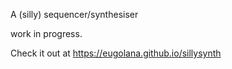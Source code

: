 A (silly) sequencer/synthesiser

work in progress.

Check it out at https://eugolana.github.io/sillysynth